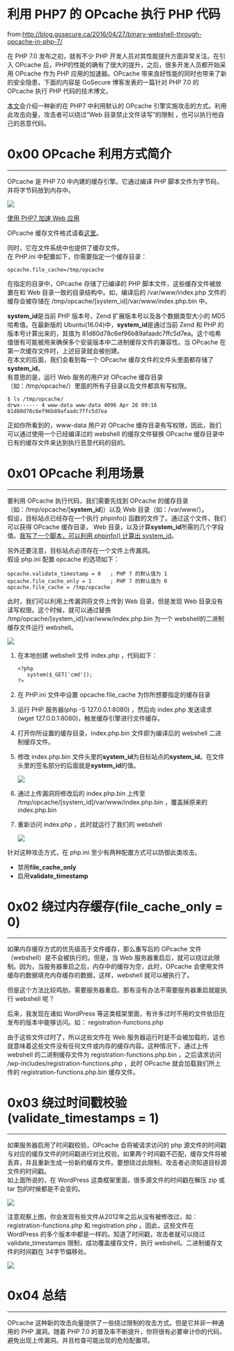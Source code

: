 # 利用 PHP7 的 OPcache 执行 PHP 代码

from:http://blog.gosecure.ca/2016/04/27/binary-webshell-through-opcache-in-php-7/

在 PHP 7.0 发布之初，就有不少 PHP 开发人员对其性能提升方面非常关注。在引入 OPcache 后，PHP的性能的确有了很大的提升，之后，很多开发人员都开始采用 OPcache 作为 PHP 应用的加速器。OPcache 带来良好性能的同时也带来了新的安全隐患，下面的内容是 GoSecure 博客发表的一篇针对 PHP 7.0 的 OPcache 执行 PHP 代码的技术博文。

[本文](http://blog.gosecure.ca/2016/04/27/binary-webshell-through-opcache-in-php-7/)会介绍一种新的在 PHP7 中利用默认的 OPcache 引擎实施攻击的方式。利用此攻击向量，攻击者可以绕过“Web 目录禁止文件读写”的限制 ，也可以执行他自己的恶意代码。

0x00 OPcache 利用方式简介
===================

* * *

OPcache 是 PHP 7.0 中内建的缓存引擎。它通过编译 PHP 脚本文件为字节码，并将字节码放到内存中。

![](http://drops.javaweb.org/uploads/images/0cc96b39b2a7674fef956e08915c048aba49cbc4.jpg)

[使用 PHP7 加速 Web 应用](http://talks.php.net/confoo16#/php7pcache1)

OPcache 缓存文件格式请看[这里](http://jpauli.github.io/2015/03/05/opcache.html)。

同时，它在文件系统中也提供了缓存文件。  
在 PHP.ini 中配置如下，你需要指定一个缓存目录：

```
opcache.file_cache=/tmp/opcache

```

在指定的目录中，OPcache 存储了已编译的 PHP 脚本文件，这些缓存文件被放置在和 Web 目录一致的目录结构中。如，编译后的 /var/www/index.php 文件的缓存会被存储在 /tmp/opcache/[system_id]/var/www/index.php.bin 中。

**system_id**是当前 PHP 版本号，Zend 扩展版本号以及各个数据类型大小的 MD5 哈希值。在最新版的 Ubuntu(16.04)中，**system_id**是通过当前 Zend 和 PHP 的版本号计算出来的，其值为 81d80d78c6ef96b89afaadc7ffc5d7ea。这个哈希值很有可能被用来确保多个安装版本中二进制缓存文件的兼容性。当 OPcache 在第一次缓存文件时，上述目录就会被创建。  
在本文的后面，我们会看到每一个 OPcache 缓存文件的文件头里面都存储了**system_id**。  
有意思的是，运行 Web 服务的用户对 OPcache 缓存目录（如：/tmp/opcache/）里面的所有子目录以及文件都具有写权限。

```
$ ls /tmp/opcache/
drwx------ 4 www-data www-data 4096 Apr 26 09:16 81d80d78c6ef96b89afaadc7ffc5d7ea

```

正如你所看到的，www-data 用户对 OPcache 缓存目录有写权限，因此，我们可以通过使用一个已经编译过的 webshell 的缓存文件替换 OPcache 缓存目录中已有的缓存文件来达到执行恶意代码的目的。

0x01 OPcache 利用场景
=================

* * *

要利用 OPcache 执行代码，我们需要先找到 OPcache 的缓存目录（如：/tmp/opcache/[**system_id**]）以及 Web 目录（如：/var/www/）。  
假设，目标站点已经存在一个执行 phpinfo() 函数的文件了。通过这个文件，我们可以获得 OPcache 缓存目录， Web 目录，以及计算**system_id**所需的几个字段值。[我写了一个脚本，可以利用 phpinfo() 计算出 system_id](https://github.com/GoSecure/php7-opcache-override)。

另外还要注意，目标站点必须存在一个文件上传漏洞。  
假设 php.ini 配置 opcache 的选项如下：

```
opcache.validate_timestamp = 0   ; PHP 7 的默认值为 1
opcache.file_cache_only = 1      ; PHP 7 的默认值为 0
opcache.file_cache = /tmp/opcache

```

此时，我们可以利用上传漏洞将文件上传到 Web 目录，但是发现 Web 目录没有读写权限。这个时候，就可以通过替换 /tmp/opcache/[system_id]/var/www/index.php.bin 为一个 webshell的二进制缓存文件运行 webshell。

![](http://drops.javaweb.org/uploads/images/a7c86befed5cdaad7446a936c43cf02b5383567d.jpg)

1.  在本地创建 webshell 文件 index.php ，代码如下：
    
    ```
    <?php 
       system($_GET['cmd']); 
    ?>
    
    ```
2.  在 PHP.ini 文件中设置 opcache.file_cache 为你所想要指定的缓存目录
    
3.  运行 PHP 服务器(php -S 127.0.0.1:8080) ，然后向 index.php 发送请求(wget 127.0.0.1:8080)，触发缓存引擎进行文件缓存。
    
4.  打开你所设置的缓存目录，index.php.bin 文件即为编译后的 webshell 二进制缓存文件。
    
5.  修改 index.php.bin 文件头里的**system_id**为目标站点的**system_id**。在文件头里的签名部分的后面就是**system_id**的值。
    
    ![](http://drops.javaweb.org/uploads/images/59076043f8b8b38ea392b89446284afc5fd266d3.jpg)
    
6.  通过上传漏洞将修改后的 index.php.bin 上传至 /tmp/opcache/[system_id]/var/www/index.php.bin ，覆盖掉原来的 index.php.bin
    
7.  重新访问 index.php ，此时就运行了我们的 webshell
    
    ![](http://drops.javaweb.org/uploads/images/af1a8cccfe3d20917151078dbcff7379103e038b.jpg)
    

针对这种攻击方式，在 php.ini 至少有两种配置方式可以防御此类攻击。

*   禁用**file_cache_only**
*   启用**validate_timestamp**

0x02 绕过内存缓存(file_cache_only = 0)
================================

* * *

如果内存缓存方式的优先级高于文件缓存，那么重写后的 OPcache 文件（webshell）是不会被执行的。但是，当 Web 服务器重启后，就可以绕过此限制。因为，当服务器重启之后，内存中的缓存为空，此时，OPcache 会使用文件缓存的数据填充内存缓存的数据，这样，webshell 就可以被执行了。

但是这个方法比较鸡肋，需要服务器重启。那有没有办法不需要服务器重启就能执行 webshell 呢？

后来，我发现在诸如 WordPress 等这类框架里面，有许多过时不用的文件依旧在发布的版本中能够访问。如： registration-functions.php

由于这些文件过时了，所以这些文件在 Web 服务器运行时是不会被加载的，这也就意味着这些文件没有任何文件或内存的缓存内容。这种情况下，通过上传 webshell 的二进制缓存文件为 registration-functions.php.bin ，之后请求访问 /wp-includes/registration-functions.php ，此时 OPcache 就会加载我们所上传的 registration-functions.php.bin 缓存文件。

0x03 绕过时间戳校验(validate_timestamps = 1)
=====================================

* * *

如果服务器启用了时间戳校验，OPcache 会将被请求访问的 php 源文件的时间戳与对应的缓存文件的时间戳进行对比校验。如果两个时间戳不匹配，缓存文件将被丢弃，并且重新生成一份新的缓存文件。要想绕过此限制，攻击者必须知道目标源文件的时间戳。  
如上面所说的，在 WordPress 这类框架里面，很多源文件的时间戳在解压 zip 或 tar 包的时候都是不会变的。

![](http://drops.javaweb.org/uploads/images/ecde92d769588018f4026a73bf8e5a5566c388c8.jpg)

注意观察上图，你会发现有些文件从2012年之后从没有被修改过，如：registration-functions.php 和 registration.php 。因此，这些文件在 WordPress 的多个版本中都是一样的。知道了时间戳，攻击者就可以绕过 validate_timestamps 限制，成功覆盖缓存文件，执行 webshell。二进制缓存文件的时间戳在 34字节偏移处。

![](http://drops.javaweb.org/uploads/images/4be870e0454c6fe9351bd5a58aa07ec6e5637dd0.jpg)

0x04 总结
=======

* * *

OPcache 这种新的攻击向量提供了一些绕过限制的攻击方式。但是它并非一种通用的 PHP 漏洞。随着 PHP 7.0 的普及率不断提升，你将很有必要审计你的代码，避免出现上传漏洞。并且检查可能出现的危险配置项。